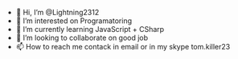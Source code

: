 - 👋 Hi, I’m @Lightning2312
- 👀 I’m interested on Programatoring
- 🌱 I’m currently learning JavaScript + CSharp
- 💞️ I’m looking to collaborate on good job
- 📫 How to reach me contack in email or in my skype tom.killer23

<!---
Lightning2312/Lightning2312 is a ✨ special ✨ repository because its `README.md` (this file) appears on your GitHub profile.
You can click the Preview link to take a look at your changes.
--->
